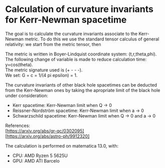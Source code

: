 # Calculation of curvature invariants for Kerr-Newman spacetime

The goal is to calculate the curvature invariants associate to the Kerr-Newman metric. To do this we use the standard tensor calculus of general relativity: we start from the metric tensor, then 

The metric is written in Boyer-Lindquist coordinate system: (t,r,theta,phi). The following change of variable is made to reduce calculation time: y=cos(theta).  
The metric signature used is (+ - - -).  
We set: G = c = 1/(4 pi epsilon) = 1.  

The curvature invariants of other black hole spacetimes can be deducted from the Kerr-Newman ones by taking the apropriate limit of the black hole under consideration:  

- Kerr spacetime: Kerr-Newman limit when Q -> 0
- Reissner-Nordström spacetime: Kerr-Newman limit when a -> 0
- Schwarzschild spacetime: Kerr-Newman limit when Q -> 0 and a -> 0

References:  
[https://arxiv.org/abs/gr-qc/0302095]  
[https://arxiv.org/abs/astro-ph/9912320]  

The calculation is performed on matematica 13.0, with:  

- CPU: AMD Ryzen 5 5625U  
- GPU: AMD ATI Barcelo

